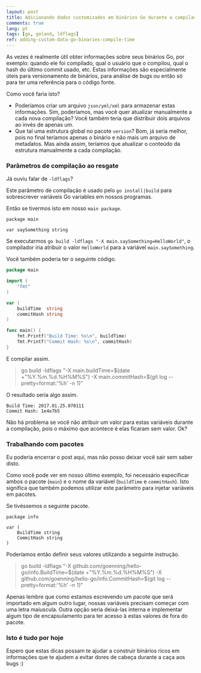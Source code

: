 ```yaml
---
layout: post
title: Adicionando dados customizados em binários Go durante a compilação
comments: true
lang: pt
tags: [go, goland, ldflags]
ref: adding-custom-data-go-binaries-compile-time
---
```


As vezes é realmente útil obter informações sobre seus binários Go, por exemplo: quando ele foi compilado, qual o usuário que o compilou, qual o hash do último commit usado, etc. Estas informações são especialmente úteis para versionamento de binários, para análise de bugs ou então só para ter uma referência para o código fonte.

Como você faria isto?

- Poderíamos criar um arquivo `json/yml/xml` para armazenar estas informações. Sim, poderíamos, mas você quer atualizar manualmente a cada nova compilação? Você também teria que distribuir dois arquivos ao invés de apenas um.
- Que tal uma estrutura global no pacote `version`? Bom, já seria melhor, pois no final teríamos apenas o binário e não mais um arquivo de metadatos. Mas ainda assim, teríamos que atualizar o conteúdo da estrutura manualmente a cada compilação.

### Parâmetros de compilação ao resgate

Já ouviu falar de `-ldflags`?

Este parâmetro de compilação é usado pelo `go install|build` para sobrescrever variáveis Go variables em nossos programas.

Então se tivermos isto em nosso `main package`.

```
package main

var saySomething string
```

Se executarmos `go build -ldflags "-X main.saySomething=HelloWorld"`, o compilador iria atribuir o valor `HelloWorld` para a variável `main.saySomething`.

Você também poderia ter o seguinte código.

```go
package main

import (
	"fmt"
)

var (
	buildTime  string
	commitHash string
)

func main() {
	fmt.Printf("Build Time: %s\n", buildTime)
	fmt.Printf("Commit Hash: %s\n", commitHash)
}
```

E compilar assim.

> go build -ldflags "-X main.buildTime=$(date +"%Y.%m.%d.%H%M%S") -X main.commitHash=$(git log --pretty=format:'%h' -n 1)"

O resultado seria algo assim.

```
Build Time: 2017.01.25.070111
Commit Hash: 1e4e7b5
```

Não há problema se você não atribuir um valor para estas variáveis durante a compilação, pois o máximo que acontece é elas ficaram sem valor. Ok?

### Trabalhando com pacotes

Eu poderia encerrar o post aqui, mas não posso deixar você sair sem saber disto.

Como você pode ver em nosso último exemplo, foi necessário especificar ambos o pacote (`main`) e o nome da variável  (`buildTime` e `commitHash`). Isto significa que também podemos utilizar este parâmetro para injetar variáveis em pacotes. 

Se tivéssemos o seguinte pacote.

```
package info

var (
	BuildTime string
	CommitHash string
)
```

Poderíamos então definir seus valores utilizando a seguinte instrução.

> go build -ldflags "-X github.com/goenning/hello-go/info.BuildTime=$(date +"%Y.%m.%d.%H%M%S") -X github.com/goenning/hello-go/info.CommitHash=$(git log --pretty=format:'%h' -n 1)"

Apenas lembre que como estamos escrevendo um pacote que será importado em algum outro lugar, nossas variáveis precisam começar com uma letra maíuscula. Outra opção seria deixá-las interna e implementar algum tipo de encapsulamento para ter acesso à estas valores de fora do pacote.

### Isto é tudo por hoje

Espero que estas dicas possam te ajudar a construir binários ricos em informações que te ajudem a evitar dores de cabeça durante a caça aos bugs :)
